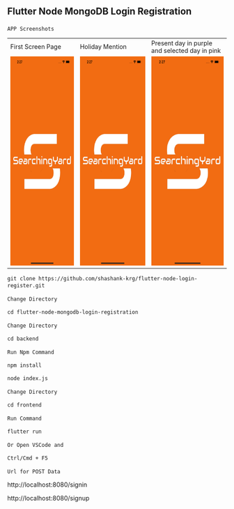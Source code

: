## Flutter Node MongoDB Login Registration
`APP Screenshots`
<table>
  <tr>
    <td>First Screen Page</td>
     <td>Holiday Mention</td>
     <td>Present day in purple and selected day in pink</td>
  </tr>
  <tr>
    <td><img src="https://github.com/shashank-krg/flutter-node-login-register/blob/main/AppScreenshots/Splash.png" width=270 height=480></td>
    <td><img src="https://github.com/shashank-krg/flutter-node-login-register/blob/main/AppScreenshots/Splash.png" width=270 height=480></td>
    <td><img src="https://github.com/shashank-krg/flutter-node-login-register/blob/main/AppScreenshots/Splash.png" width=270 height=480></td>
  </tr>
 </table>


```
git clone https://github.com/shashank-krg/flutter-node-login-register.git
```

`Change Directory`

```
cd flutter-node-mongodb-login-registration
```

`Change Directory`

```
cd backend
```

`Run Npm Command`

```
npm install
```

```
node index.js
```

`Change Directory`

```
cd frontend
```

`Run Command`

```
flutter run
```

`Or Open VSCode and`

```
Ctrl/Cmd + F5
```

`Url for POST Data`

http://localhost:8080/signin

http://localhost:8080/signup
